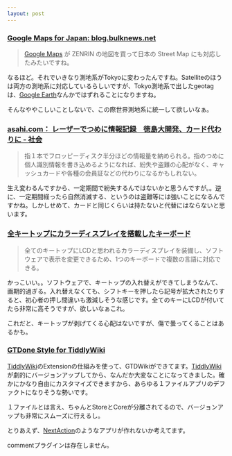 ```yaml
---
layout: post
---
```

<h3><a href="http://blog.bulknews.net/mt/archives/001761.html">Google Maps for Japan: blog.bulknews.net</a></h3>
<blockquote><p><a href="http://maps.google.co.jp">Google Maps</a> が ZENRIN の地図を買って日本の Street Map にも対応したみたいですね。</p>
</blockquote>
<p>なるほど。それでいきなり測地系がTokyoに変わったんですね。Satelliteのほうは両方の測地系に対応しているらしいですが、Tokyo測地系で出したgeotagは、<a href="http://earth.google.com/">Google Earth</a>なんかではずれることになりますね。</p>
<p>そんなややこしいことしないで、この際世界測地系に統一して欲しいなぁ。</p>
<h3><a href="http://www.asahi.com/national/update/0714/TKY200507130427.html">asahi.com： レーザーでつめに情報記録　徳島大開発、カード代わりに - 社会</a></h3>
<blockquote><p>指１本でフロッピーディスク半分ほどの情報量を納められる。指のつめに個人識別情報を書き込めるようになれば、紛失や盗難の心配がなく、キャッシュカードや各種の会員証などの代わりになるかもしれない。</p>
</blockquote>
<p>生え変わるんですから、一定期間で紛失するんではないかと思うんですが。。逆に、一定期間経ったら自然消滅する、というのは盗難等には強いことになるんですかね。しかしせめて、カードと同じくらいは持たないと代替にはならないと思います。</p>
<h3><a href="http://pc.watch.impress.co.jp/docs/2005/0715/lebedev.htm">全キートップにカラーディスプレイを搭載したキーボード</a></h3>
<blockquote><p>全てのキートップにLCDと思われるカラーディスプレイを装備し、ソフトウェアで表示を変更できるため、1つのキーボードで複数の言語に対応できる。</p>
</blockquote>
<p>かっこいい。。ソフトウェアで、キートップの入れ替えができてしまうなんて、画期的過ぎる。入れ替えなくても、シフトキーを押したら記号が拡大されたりすると、初心者の押し間違いも激減しそうな感じです。全てのキーにLCDが付いてたら非常に高そうですが、欲しいなぁこれ。</p>
<p>これだと、キートップが剥げてくる心配はないですが、傷で曇ってくることはあるかも。</p>
<h3><a href="http://15black.bluedepot.com/gtdonetiddlywiki.html">GTDone Style for TiddlyWiki</a></h3>
<p><a href="http://www.tiddlywiki.com/">TiddlyWiki</a>のExtensionの仕組みを使って、GTDWikiができてます。<a href="http://www.tiddlywiki.com/">TiddlyWiki</a>が劇的にバージョンアップしてから、なんだか大変なことになってきました。確かにかなり自由にカスタマイズできますから、あらゆる１ファイルアプリのデファクトになりそうな勢いです。</p>
<p>１ファイルとは言え、ちゃんとStoreとCoreが分離されてるので、バージョンアップも非常にスムーズに行えるし。</p>
<p>とりあえず、<a href="http://trimpath.com/demos/nextaction_static1/nextaction.htm">NextAction</a>のようなアプリが作れないか考えてます。</p>
<p><span class="error">commentプラグインは存在しません。</span> </p>
